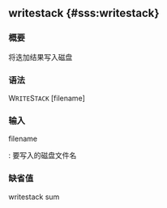 ## writestack {#sss:writestack}

### 概要

将迭加结果写入磁盘

### 语法

W`RITE`S`TACK` \[filename\]

### 输入

filename

:   要写入的磁盘文件名

### 缺省值

writestack sum
